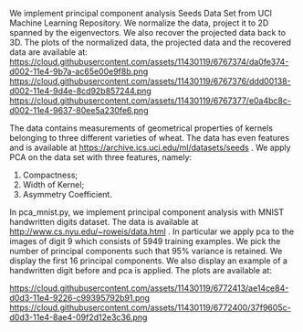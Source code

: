 We implement principal component analysis Seeds Data Set from UCI Machine Learning 
Repository. We normalize the data, project it to 2D spanned by the eigenvectors.
We also recover the projected data back to 3D. The plots of the normalized data, 
the projected data and the recovered data are available at: 
https://cloud.githubusercontent.com/assets/11430119/6767374/da0fe374-d002-11e4-9b7a-ac65e00e9f8b.png
https://cloud.githubusercontent.com/assets/11430119/6767376/ddd00138-d002-11e4-9d4e-8cd92b857244.png
https://cloud.githubusercontent.com/assets/11430119/6767377/e0a4bc8c-d002-11e4-9637-80ee5a230fe6.png

The data contains measurements of geometrical  properties of kernels belonging 
to three different varieties of wheat. The data has even features and is available at 
https://archive.ics.uci.edu/ml/datasets/seeds .
We apply PCA on the data set with three features, namely: 
1) Compactness;
2) Width of Kernel;
3) Asymmetry Coefficient.

In pca_mnist.py, we implement principal component analysis with MNIST handwritten digits dataset.
The data is available at http://www.cs.nyu.edu/~roweis/data.html . 
In particular we apply pca to the images of digit 9 which consists of 5949 training examples. 
We pick the number of principal components such that 95% variance is retained. 
We display the first 16 principal components. We also display an example of a handwritten
digit before and pca is applied. The plots are available at:

https://cloud.githubusercontent.com/assets/11430119/6772413/ae14ce84-d0d3-11e4-9226-c99395792b91.png
https://cloud.githubusercontent.com/assets/11430119/6772400/37f9605c-d0d3-11e4-8ae4-09f2d12e3c36.png

